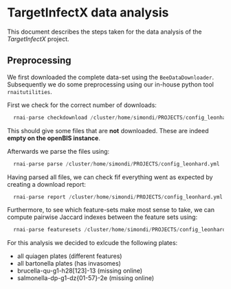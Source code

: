 # TargetInfectX data analysis

This document describes the steps taken for the data analysis of the *TargetInfectX* project.

## Preprocessing

We first downloaded the complete data-set using the `BeeDataDownloader`. Subsequently we do some preprocessing using our in-house python tool `rnaitutilities`.

First we check for the correct number of downloads:

```python 
  rnai-parse checkdownload /cluster/home/simondi/PROJECTS/config_leonhard.yml
```

This should give some files that are **not** downloaded. These are indeed **empty on the openBIS instance**.

Afterwards we parse the files using:

```python
  rnai-parse parse /cluster/home/simondi/PROJECTS/config_leonhard.yml
```

Having parsed all files, we can check fif everything went as expected by creating a download report:

```python
  rnai-parse report /cluster/home/simondi/PROJECTS/config_leonhard.yml
```

Furthermore, to see which feature-sets make most sense to take, we can compute pairwise Jaccard indexes between the feature sets using:

```python
  rnai-parse featuresets /cluster/home/simondi/PROJECTS/config_leonhard.yml
```

For this analysis we decided to exlcude the following plates:

* all quiagen plates (different features)
* all bartonella plates (has invasomes)
* brucella-qu-g1-h28[123]-13 (missing online)
* salmonella-dp-g1-dz{01-57}-2e (missing online)
